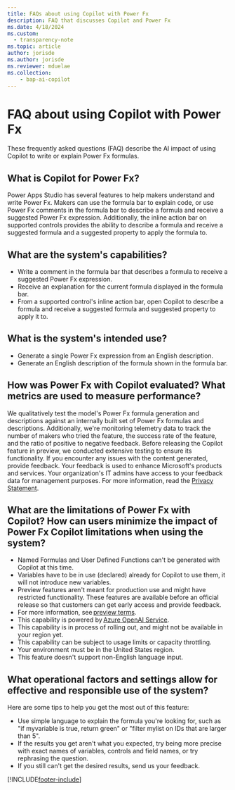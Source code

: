 ```yaml
---
title: FAQs about using Copilot with Power Fx
description: FAQ that discusses Copilot and Power Fx
ms.date: 4/18/2024
ms.custom:
  - transparency-note
ms.topic: article
author: jorisde
ms.author: jorisde
ms.reviewer: mduelae
ms.collection:
    - bap-ai-copilot
---
```


# FAQ about using Copilot with Power Fx

These frequently asked questions (FAQ) describe the AI impact of using Copilot to write or explain Power Fx formulas. 

##  What is Copilot for Power Fx?

Power Apps Studio has several features to help makers understand and write Power Fx. Makers can use the formula bar to explain code, or use Power Fx comments in the formula bar to describe a formula and receive a suggested Power Fx expression. Additionally, the inline action bar on supported controls provides the ability to describe a formula and receive a suggested formula and a suggested property to apply the formula to.
 
## What are the system's capabilities?

- Write a comment in the formula bar that describes a formula to receive a suggested Power Fx expression.
- Receive an explanation for the current formula displayed in the formula bar.
- From a supported control's inline action bar, open Copilot to describe a formula and receive a suggested formula and suggested property to apply it to.

## What is the system's intended use?

- Generate a single Power Fx expression from an English description.
- Generate an English description of the formula shown in the formula bar.

## How was Power Fx with Copilot evaluated? What metrics are used to measure performance?

We qualitatively test the model's Power Fx formula generation and descriptions against an internally built set of Power Fx formulas and descriptions. Additionally, we're monitoring telemetry data to track the number of makers who tried the feature, the success rate of the feature, and the ratio of positive to negative feedback.
Before releasing the Copilot feature in preview, we conducted extensive testing to ensure its functionality. If you encounter any issues with the content generated, provide feedback. Your feedback is used to enhance Microsoft's products and services. Your organization's IT admins have access to your feedback data for management purposes. For more information, read the [Privacy Statement](https://go.microsoft.com/fwlink/?linkid=2182930%22%20\t%20%22_blank).

## What are the limitations of Power Fx with Copilot? How can users minimize the impact of Power Fx Copilot limitations when using the system?

- Named Formulas and User Defined Functions can't be generated with Copilot at this time.
- Variables have to be in use (declared) already for Copilot to use them, it will not introduce new variables.
- Preview features aren't meant for production use and might have restricted functionality. These features are available before an official release so that customers can get early access and provide feedback. 
- For more information, see [preview terms](https://go.microsoft.com/fwlink/?linkid=2189520). 
- This capability is powered by [Azure OpenAI Service](/azure/cognitive-services/openai/overview). 
- This capability is in process of rolling out, and might not be available in your region yet. 
- This capability can be subject to usage limits or capacity throttling. 
- Your environment must be in the United States region.
- This feature doesn't support non-English language input.  

## What operational factors and settings allow for effective and responsible use of the system?

Here are some tips to help you get the most out of this feature:

- Use simple language to explain the formula you're looking for, such as "if myvariable is true, return green" or "filter mylist on IDs that are larger than 5".
- If the results you get aren't what you expected, try being more precise with exact names of variables, controls and field names, or try rephrasing the question.
- If you still can't get the desired results, send us your feedback.

 
[!INCLUDE[footer-include](../../includes/footer-banner.md)]

